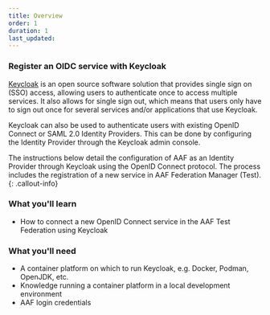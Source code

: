 ```yaml
---
title: Overview
order: 1
duration: 1
last_updated:
---
```


### Register an OIDC service with Keycloak

[Keycloak](https://www.keycloak.org/) is an open source software solution that provides single sign on (SSO) access, allowing users to authenticate once to access multiple services. It also allows for single sign out, which means that users only have to sign out once for several services and/or applications that use Keycloak.

Keycloak can also be used to authenticate users with existing OpenID Connect or SAML 2.0 Identity Providers. This can be done by configuring the Identity Provider through the Keycloak admin console.

The instructions below detail the configuration of AAF as an Identity Provider through Keycloak using the OpenID Connect protocol. The process includes the registration of a new service in AAF Federation Manager (Test).
{: .callout-info}

### What you'll learn

- How to connect a new OpenID Connect service in the AAF Test Federation using Keycloak

### What you'll need

- A container platform on which to run Keycloak, e.g. Docker, Podman, OpenJDK, etc.
- Knowledge running a container platform in a local development environment
- AAF login credentials
